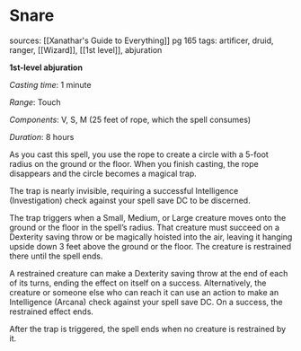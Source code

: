 # Snare
sources: [[Xanathar's Guide to Everything]] pg 165
tags: artificer, druid, ranger, [[Wizard]], [[1st level]], abjuration

**1st-level abjuration**

*Casting time*: 1 minute

*Range*: Touch

*Components*: V, S, M (25 feet of rope, which the spell consumes)

*Duration*: 8 hours

As you cast this spell, you use the rope to create a circle with a 5-foot radius on the ground or the floor. When you finish casting, the rope disappears and the circle becomes a magical trap.

The trap is nearly invisible, requiring a successful Intelligence (Investigation) check against your spell save DC to be discerned.

The trap triggers when a Small, Medium, or Large creature moves onto the ground or the floor in the spell’s radius. That creature must succeed on a Dexterity saving throw or be magically hoisted into the air, leaving it hanging upside down 3 feet above the ground or the floor. The creature is restrained there until the spell ends.

A restrained creature can make a Dexterity saving throw at the end of each of its turns, ending the effect on itself on a success. Alternatively, the creature or someone else who can reach it can use an action to make an Intelligence (Arcana) check against your spell save DC. On a success, the restrained effect ends.

After the trap is triggered, the spell ends when no creature is restrained by it.
